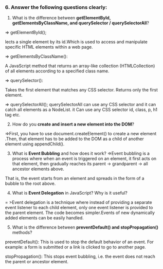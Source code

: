 

### 6. Answer the following questions clearly:

1. What is the difference between **getElementById, getElementsByClassName, and querySelector / querySelectorAll**?

=> getElementById();

 lects a single element by its id.Which is used to access and manipulate specific HTML elements within a web page.

=> getElementsByClassName():

  A JavaScript method that returns an array-like collection (HTMLCollection) of all elements according to a specified class name.

=> querySelector():
 
  Takes the first element that matches any CSS selector. Returns only the first element.

=> querySelectorAll();
    querySelectorAll can use any CSS selector and it can catch all elements as a NodeList. it Can use any CSS selector id, class, p, h1 tag etc.



2. How do you **create and insert a new element into the DOM**?

=>First, you have to use document.createElement() to create a new element .Then, that element has to be added to the DOM as a child of another element using appendChild().


3. What is **Event Bubbling** and how does it work?
=>Event bubbling is a process where when an event is triggered on an element, it first acts on that element, then gradually reaches its parent → grandparent → all ancestor elements above.

That is, the event starts from an element and spreads in the form of a bubble to the root above.


4. What is **Event Delegation** in JavaScript? Why is it useful?

= >Event delegation is a technique where instead of providing a separate event listener to each child element, only one event listener is provided to the parent element. The code becomes simpler.Events of new dynamically added elements can be easily handled.


5. What is the difference between **preventDefault() and stopPropagation()** methods?

preventDefault(): This is used to stop the default behavior of an event. For example: a form is submitted or a link is clicked to go to another page.

stopPropagation(): This stops event bubbling, i.e. the event does not reach the parent or ancestor element.


